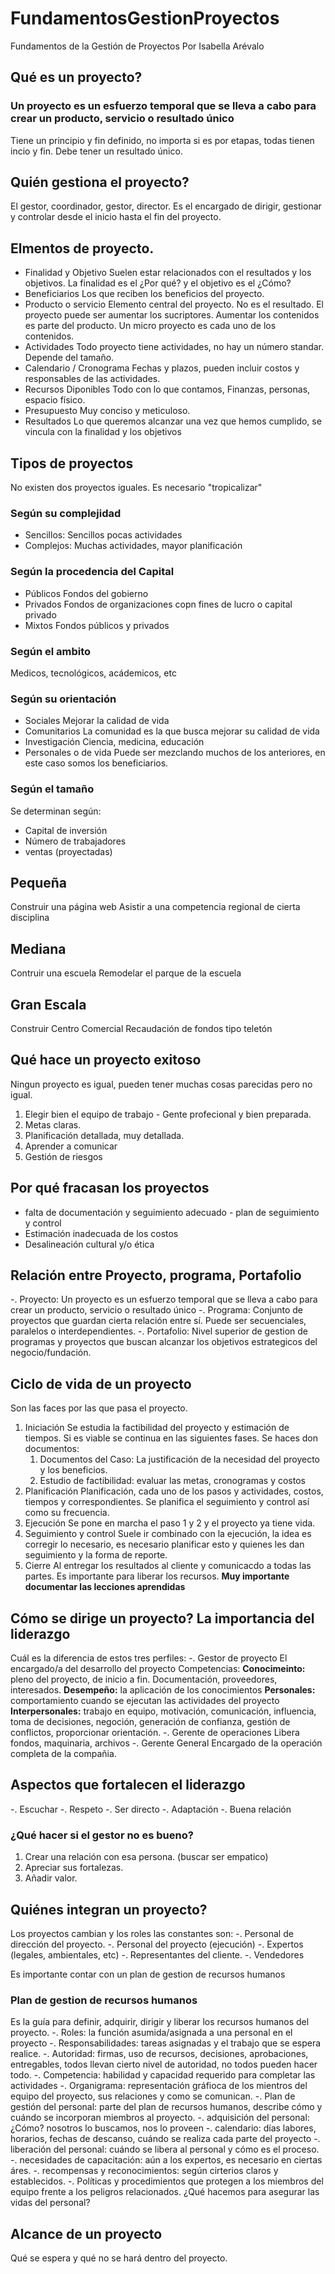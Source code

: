 # FundamentosGestionProyectos
Fundamentos de la Gestión de Proyectos Por Isabella Arévalo

## Qué es un proyecto?
### Un proyecto es un esfuerzo temporal que se lleva a cabo para crear un producto, servicio o resultado único
Tiene un principio y fin definido, no importa si es por etapas, todas tienen incio y fin. Debe tener un resultado único.

## Quién gestiona el proyecto? 
El gestor, coordinador, gestor, director. Es el encargado de dirigir, gestionar y controlar desde el inicio hasta el fin del proyecto. 

## Elmentos de proyecto. 
- Finalidad y Objetivo
  Suelen estar relacionados con el resultados y los objetivos. La finalidad es el ¿Por qué? y el objetivo es el ¿Cómo? 
- Beneficiarios
  Los que reciben los beneficios del proyecto.
- Producto o servicio
  Elemento central del proyecto. No es el resultado. El proyecto puede ser aumentar los sucriptores. Aumentar los contenidos es parte del producto. Un micro proyecto es cada uno de los contenidos.
- Actividades
  Todo proyecto tiene actividades, no hay un número standar. Depende del tamaño. 
- Calendario / Cronograma
  Fechas y plazos, pueden incluir costos y responsables de las actividades. 
- Recursos Diponibles
  Todo con lo que contamos, Finanzas, personas, espacio físico. 
- Presupuesto
  Muy conciso y meticuloso. 
- Resultados
  Lo que queremos alcanzar una vez que hemos cumplido, se vincula con la finalidad y los objetivos
  
## Tipos de proyectos 
No existen dos proyectos iguales. Es necesario "tropicalizar"
### Según su complejidad
- Sencillos: 
  Sencillos pocas actividades
- Complejos: 
  Muchas actividades, mayor planificación
### Según la procedencia del Capital
- Públicos
  Fondos del gobierno
- Privados
  Fondos de organizaciones copn fines de lucro o capital privado
- Mixtos
  Fondos públicos y privados
### Según el ambito
Medicos, tecnológicos, acádemicos, etc
### Según su orientación 
- Sociales
  Mejorar la calidad de vida
- Comunitarios
  La comunidad es la que busca mejorar su calidad de vida
- Investigación 
  Ciencia, medicina, educación
- Personales o de vida
  Puede ser mezclando muchos de los anteriores, en este caso somos los beneficiarios. 
### Según el tamaño 
Se determinan según: 
  - Capital de inversión
  - Número de trabajadores
  - ventas (proyectadas)
## Pequeña
Construir una página web
Asistir a una competencia regional de cierta disciplina 
## Mediana 
Contruir una escuela 
Remodelar el parque de la escuela
## Gran Escala
Construir Centro Comercial 
Recaudación de fondos tipo teletón

## Qué hace un proyecto exitoso
Ningun proyecto es igual, pueden tener muchas cosas parecidas pero no igual. 
1. Elegir bien el equipo de trabajo - Gente profecional y bien preparada.
2. Metas claras. 
3. Planificación detallada, muy detallada.
4. Aprender a comunicar 
5. Gestión de riesgos

## Por qué fracasan los proyectos
- falta de documentación y seguimiento adecuado - plan de seguimiento y control
- Estimación inadecuada de los costos
- Desalineación cultural y/o ética

## Relación entre Proyecto, programa, Portafolio
-. Proyecto: Un proyecto es un esfuerzo temporal que se lleva a cabo para crear un producto, servicio o resultado único
-. Programa: Conjunto de proyectos que guardan cierta relación entre sí. Puede ser secuenciales, paralelos o interdependientes. 
-. Portafolio: Nivel superior de gestion de programas y proyectos que buscan alcanzar los objetivos estrategicos del negocio/fundación. 

## Ciclo de vida de un proyecto 
Son las faces por las que pasa el proyecto. 
1. Iniciación
  Se estudia la factibilidad del proyecto y estimación de tiempos. Si es viable se continua en las siguientes fases.
    Se haces don documentos: 
    1. Documentos del Caso: La justificación de la necesidad del proyecto y los beneficios. 
    2. Estudio de factibilidad: evaluar las metas, cronogramas y costos 
2. Planificación
  Planificación, cada uno de los pasos y actividades, costos, tiempos y correspondientes. Se planifica el seguimiento y control así como su frecuencia.
3. Ejecución
  Se pone en marcha el paso 1 y 2 y el proyecto ya tiene vida. 
4. Seguimiento y control
  Suele ir combinado con la ejecución, la idea es corregir lo necesario, es necesario planificar esto y quienes les dan seguimiento y la forma de reporte. 
5. Cierre
  Al entregar los resultados al cliente y comunicacdo a todas las partes. Es importante para liberar los recursos. 
**Muy importante documentar las lecciones aprendidas**

## Cómo se dirige un proyecto? La importancia del liderazgo 
Cuál es la diferencia de estos tres perfiles: 
-. Gestor de proyecto 
  El encargado/a del desarrollo del proyecto 
  Competencias: 
  **Conocimeinto:** pleno del proyecto, de inicio a fin. Documentación, proveedores, interesados. 
  **Desempeño:** la aplicación de los conocimientos
  **Personales:** comportamiento cuando se ejecutan las actividades del proyecto
  **Interpersonales:** trabajo en equipo, motivación, comunicación, influencia, toma de decisiones, negoción, generación de confianza, gestión de conflictos, proporcionar orientación. 
-. Gerente de operaciones
  Libera fondos, maquinaria, archivos
-. Gerente General 
  Encargado de la operación completa de la compañia.

## Aspectos que fortalecen el liderazgo 
-. Escuchar 
-. Respeto 
-. Ser directo 
-. Adaptación 
-. Buena relación 

### ¿Qué hacer si el gestor no es bueno?
1. Crear una relación con esa persona. (buscar ser empatico)
2. Apreciar sus fortalezas.
3. Añadir valor.

## Quiénes integran un proyecto? 
Los proyectos cambian y los roles las constantes son: 
-. Personal de dirección del proyecto.
-. Personal del proyecto (ejecución)
-. Expertos (legales, ambientales, etc) 
-. Representantes del cliente. 
-. Vendedores

Es importante contar con un plan de gestion de recursos humanos
### Plan de gestion de recursos humanos
Es la guía para definir, adquirir, dirigir y liberar los recursos humanos del proyecto.
-. Roles: la función asumida/asignada a una personal en el proyecto 
-. Responsabilidades: tareas asignadas y el trabajo que se espera realice. 
-. Autoridad: firmas, uso de recursos, decisiones, aprobaciones, entregables, todos llevan cierto nivel de autoridad, no todos pueden hacer todo. 
-. Competencia: habilidad y capacidad requerido para completar las actividades
-. Organigrama: representación gráfioca de los mientros del equipo del proyecto, sus relaciones y como se comunican. 
-. Plan de gestión del personal: parte del plan de recursos humanos, describe cómo y cuándo se incorporan miembros al proyecto. 
  -. adquisición del personal: ¿Cómo? nosotros lo buscamos, nos lo proveen
  -. calendario: días labores, horarios, fechas de descanso, cuándo se realiza cada parte del proyecto
  -. liberación del personal: cuándo se libera al personal y cómo es el proceso. 
  -. necesidades de capacitación: aún a los expertos, es necesario en ciertas áres. 
  -. recompensas y reconocimientos: según cirterios claros y establecidos. 
  -. Políticas y procedimientos que protegen a los miembros del equipo frente a los peligros relacionados. ¿Qué hacemos para asegurar las vidas del personal? 

## Alcance de un proyecto 
Qué se espera y qué no se hará dentro del proyecto. 


  















